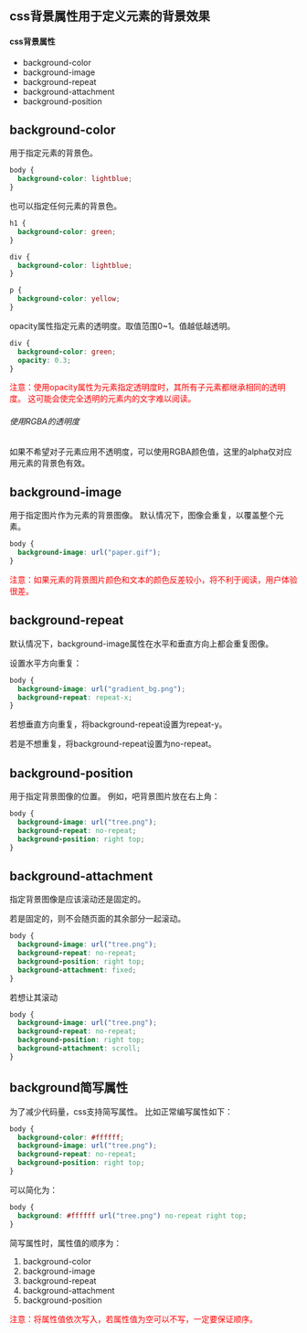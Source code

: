## css背景属性用于定义元素的背景效果

#### css背景属性
- background-color
- background-image
- background-repeat
- background-attachment
- background-position

## background-color
用于指定元素的背景色。
```css
body {
  background-color: lightblue;
}
```

也可以指定任何元素的背景色。
```css
h1 {
  background-color: green;
}

div {
  background-color: lightblue;
}

p {
  background-color: yellow;
}
```

opacity属性指定元素的透明度。取值范围0~1。值越低越透明。
```css
div {
  background-color: green;
  opacity: 0.3;
}
```
<font color="red">注意：使用opacity属性为元素指定透明度时，其所有子元素都继承相同的透明度。
这可能会使完全透明的元素内的文字难以阅读。</font>

###### 使用RGBA的透明度
如果不希望对子元素应用不透明度，可以使用RGBA颜色值，这里的alpha仅对应用元素的背景色有效。


## background-image
用于指定图片作为元素的背景图像。
默认情况下，图像会重复，以覆盖整个元素。
```css
body {
  background-image: url("paper.gif");
}
```
<font color="red">注意：如果元素的背景图片颜色和文本的颜色反差较小，将不利于阅读，用户体验很差。</font>


## background-repeat
默认情况下，background-image属性在水平和垂直方向上都会重复图像。

设置水平方向重复：
```css
body {
  background-image: url("gradient_bg.png");
  background-repeat: repeat-x;
}
```

<p>若想垂直方向重复，将background-repeat设置为repeat-y。</p>
<p>若是不想重复，将background-repeat设置为no-repeat。</p>

## background-position
用于指定背景图像的位置。
例如，吧背景图片放在右上角：
```css
body {
  background-image: url("tree.png");
  background-repeat: no-repeat;
  background-position: right top;
}
```


## background-attachment
指定背景图像是应该滚动还是固定的。

若是固定的，则不会随页面的其余部分一起滚动。
```css
body {
  background-image: url("tree.png");
  background-repeat: no-repeat;
  background-position: right top;
  background-attachment: fixed;
}
```

若想让其滚动
```css
body {
  background-image: url("tree.png");
  background-repeat: no-repeat;
  background-position: right top;
  background-attachment: scroll;
}
```

## background简写属性
为了减少代码量，css支持简写属性。
比如正常编写属性如下：
```css
body {
  background-color: #ffffff;
  background-image: url("tree.png");
  background-repeat: no-repeat;
  background-position: right top;
}
```

可以简化为：
```css
body {
  background: #ffffff url("tree.png") no-repeat right top;
}
```

简写属性时，属性值的顺序为：
1. background-color
2. background-image
3. background-repeat
4. background-attachment
5. background-position

<font color="red">注意：将属性值依次写入，若属性值为空可以不写，一定要保证顺序。</font>
